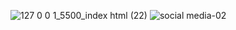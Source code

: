 ![127 0 0 1_5500_index html (22)](https://github.com/user-attachments/assets/fd7583ac-8048-435a-9e3d-f603b1a1829f)
![social media-02](https://github.com/user-attachments/assets/1d38ea41-7631-4845-9ef0-3a7476b17878)

